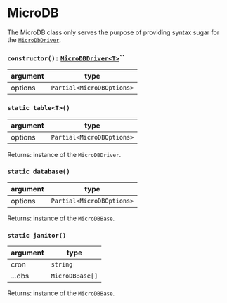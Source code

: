 # MicroDB

The MicroDB class only serves the purpose of providing syntax sugar for the [`MicroDbDriver`](driver.md).

### `constructor():` [`MicroDBDriver<T>`](driver.md)``

| argument | type                      |
| -------- | ------------------------- |
| options  | `Partial<MicroDBOptions>` |

### `static table<T>()`

| argument | type                      |
| -------- | ------------------------- |
| options  | `Partial<MicroDBOptions>` |

Returns: instance of the `MicroDBDriver`.

### `static database()`

| argument | type                      |
| -------- | ------------------------- |
| options  | `Partial<MicroDBOptions>` |

Returns: instance of the `MicroDBBase`.

### `static janitor()`

| argument | type            |
| -------- | --------------- |
| cron     | `string`        |
| ...dbs   | `MicroDBBase[]` |

Returns: instance of the `MicroDBBase`.
